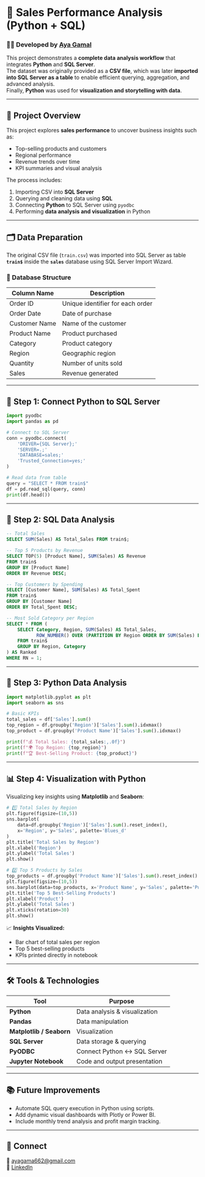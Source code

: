 # 💼 Sales Performance Analysis (Python + SQL)
### 👩‍💻 Developed by [Aya Gamal](https://linkedin.com/in/aya-gamal-senara)

This project demonstrates a **complete data analysis workflow** that integrates **Python** and **SQL Server**.  
The dataset was originally provided as a **CSV file**, which was later **imported into SQL Server as a table** to enable efficient querying, aggregation, and advanced analysis.  
Finally, **Python** was used for **visualization and storytelling with data**.

---

## 🚀 Project Overview
This project explores **sales performance** to uncover business insights such as:
- Top-selling products and customers  
- Regional performance  
- Revenue trends over time  
- KPI summaries and visual analysis  

The process includes:
1. Importing CSV into **SQL Server**  
2. Querying and cleaning data using **SQL**  
3. Connecting **Python** to SQL Server using `pyodbc`  
4. Performing **data analysis and visualization** in Python  

---

## 🗂️ Data Preparation

The original CSV file (`train.csv`) was imported into SQL Server as table **`train$`** inside the **`sales`** database using SQL Server Import Wizard.

### 🧱 Database Structure
| Column Name | Description |
|--------------|-------------|
| Order ID | Unique identifier for each order |
| Order Date | Date of purchase |
| Customer Name | Name of the customer |
| Product Name | Product purchased |
| Category | Product category |
| Region | Geographic region |
| Quantity | Number of units sold |
| Sales | Revenue generated |

---

## 🧩 Step 1: Connect Python to SQL Server

```python
import pyodbc
import pandas as pd

# Connect to SQL Server
conn = pyodbc.connect(
    'DRIVER={SQL Server};'
    'SERVER=.;'
    'DATABASE=sales;'
    'Trusted_Connection=yes;'
)

# Read data from table
query = "SELECT * FROM train$"
df = pd.read_sql(query, conn)
print(df.head())
```

---

## 🧮 Step 2: SQL Data Analysis

```sql
-- Total Sales
SELECT SUM(Sales) AS Total_Sales FROM train$;

-- Top 5 Products by Revenue
SELECT TOP(5) [Product Name], SUM(Sales) AS Revenue
FROM train$
GROUP BY [Product Name]
ORDER BY Revenue DESC;

-- Top Customers by Spending
SELECT [Customer Name], SUM(Sales) AS Total_Spent
FROM train$
GROUP BY [Customer Name]
ORDER BY Total_Spent DESC;

-- Most Sold Category per Region
SELECT * FROM (
    SELECT Category, Region, SUM(Sales) AS Total_Sales,
           ROW_NUMBER() OVER (PARTITION BY Region ORDER BY SUM(Sales) DESC) AS RN
    FROM train$
    GROUP BY Region, Category
) AS Ranked
WHERE RN = 1;
```

---

## 🐍 Step 3: Python Data Analysis

```python
import matplotlib.pyplot as plt
import seaborn as sns

# Basic KPIs
total_sales = df['Sales'].sum()
top_region = df.groupby('Region')['Sales'].sum().idxmax()
top_product = df.groupby('Product Name')['Sales'].sum().idxmax()

print(f"💰 Total Sales: {total_sales:,.0f}")
print(f"🌍 Top Region: {top_region}")
print(f"🏆 Best-Selling Product: {top_product}")
```

---

## 📊 Step 4: Visualization with Python

Visualizing key insights using **Matplotlib** and **Seaborn**:

```python
# 1️⃣ Total Sales by Region
plt.figure(figsize=(10,5))
sns.barplot(
    data=df.groupby('Region')['Sales'].sum().reset_index(),
    x='Region', y='Sales', palette='Blues_d'
)
plt.title('Total Sales by Region')
plt.xlabel('Region')
plt.ylabel('Total Sales')
plt.show()

# 2️⃣ Top 5 Products by Sales
top_products = df.groupby('Product Name')['Sales'].sum().reset_index().sort_values('Sales', ascending=False).head(5)
plt.figure(figsize=(10,5))
sns.barplot(data=top_products, x='Product Name', y='Sales', palette='Purples_d')
plt.title('Top 5 Best-Selling Products')
plt.xlabel('Product')
plt.ylabel('Total Sales')
plt.xticks(rotation=30)
plt.show()
```

📈 **Insights Visualized:**
- Bar chart of total sales per region  
- Top 5 best-selling products  
- KPIs printed directly in notebook  

---

## 🛠️ Tools & Technologies
| Tool | Purpose |
|------|----------|
| **Python** | Data analysis & visualization |
| **Pandas** | Data manipulation |
| **Matplotlib / Seaborn** | Visualization |
| **SQL Server** | Data storage & querying |
| **PyODBC** | Connect Python ↔ SQL Server |
| **Jupyter Notebook** | Code and output presentation |

---

## 📚 Future Improvements
- Automate SQL query execution in Python using scripts.  
- Add dynamic visual dashboards with Plotly or Power BI.  
- Include monthly trend analysis and profit margin tracking.  

---

## 🔗 Connect
📧 [ayagama662@gmail.com](mailto:ayagama662@gmail.com)  
🔗 [LinkedIn](https://linkedin.com/in/aya-gamal-senara)
